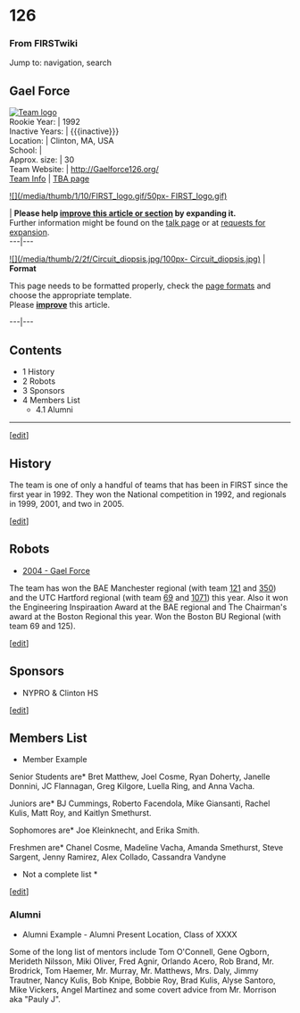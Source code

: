 # 126

### From FIRSTwiki

Jump to: navigation, search

Gael Force  
---  
[![Team logo](/media/b/b2/Theteamlogo.jpg)](/index.php/Image:Theteamlogo.jpg
"Team logo" )  
Rookie Year: | 1992  
Inactive Years: | {{{inactive}}}  
Location: | Clinton, MA, USA  
School: |  
Approx. size: | 30  
Team Website: | <http://Gaelforce126.org/>  
[Team Info](https://my.usfirst.org/myarea/index.lasso?page=teaminfo&team=126
"https://my.usfirst.org/myarea/index.lasso?page=teaminfo&team=126" ) | [TBA
page](http://www.thebluealliance.net/tbatv/team.php?team=126
"http://www.thebluealliance.net/tbatv/team.php?team=126" )  
  
  

[![](/media/thumb/1/10/FIRST_logo.gif/50px-
FIRST_logo.gif)](/index.php/Image:FIRST_logo.gif "" )

| **Please help [improve this article or
section](http://www.firstwiki.net/index.php?title=126&action=edit
"http://www.firstwiki.net/index.php?title=126&action=edit" ) by expanding
it.**  
Further information might be found on the [talk
page](/index.php?title=Talk:126&action=edit "Talk:126" ) or at [requests for
expansion](/index.php/FIRSTwiki:Requests_for_expansion "FIRSTwiki:Requests for
expansion" ).  
---|---  
  
  

[![](/media/thumb/2/2f/Circuit_diopsis.jpg/100px-
Circuit_diopsis.jpg)](/index.php/Image:Circuit_diopsis.jpg "" ) |  **Format**  

This page needs to be formatted properly, check the [page
formats](/index.php/FIRSTwiki:Page_formats "FIRSTwiki:Page formats" ) and
choose the appropriate template.  
Please **[improve](http://www.firstwiki.net/index.php?title=126&action=edit
"http://www.firstwiki.net/index.php?title=126&action=edit" )** this article.  
  
---|---  
  
  

## Contents

  * 1 History
  * 2 Robots
  * 3 Sponsors
  * 4 Members List
    * 4.1 Alumni  
---  
  
[[edit](/index.php?title=126&action=edit&section=1 "Edit section: History" )]

## History

The team is one of only a handful of teams that has been in FIRST since the
first year in 1992. They won the National competition in 1992, and regionals
in 1999, 2001, and two in 2005.

[[edit](/index.php?title=126&action=edit&section=2 "Edit section: Robots" )]

## Robots

  * [2004 - Gael Force](/index.php?title=Gael_Force_%28126%29&action=edit "Gael Force \(126\)" )

The team has won the BAE Manchester regional (with team [121](/index.php/121
"121" ) and [350](/index.php/350 "350" )) and the UTC Hartford regional (with
team [69](/index.php/69 "69" ) and [1071](/index.php/1071 "1071" )) this year.
Also it won the Engineering Inspiraation Award at the BAE regional and The
Chairman's award at the Boston Regional this year. Won the Boston BU Regional
(with team 69 and 125).

[[edit](/index.php?title=126&action=edit&section=3 "Edit section: Sponsors" )]

## Sponsors

  * NYPRO &amp; Clinton HS 

[[edit](/index.php?title=126&action=edit&section=4 "Edit section: Members
List" )]

## Members List

  * Member Example 

Senior Students are* Bret Matthew, Joel Cosme, Ryan Doherty, Janelle Donnini,
JC Flannagan, Greg Kilgore, Luella Ring, and Anna Vacha.

Juniors are* BJ Cummings, Roberto Facendola, Mike Giansanti, Rachel Kulis,
Matt Roy, and Kaitlyn Smethurst.

Sophomores are* Joe Kleinknecht, and Erika Smith.

Freshmen are* Chanel Cosme, Madeline Vacha, Amanda Smethurst, Steve Sargent,
Jenny Ramirez, Alex Collado, Cassandra Vandyne

  * Not a complete list * 

[[edit](/index.php?title=126&action=edit&section=5 "Edit section: Alumni" )]

### Alumni

  * Alumni Example - Alumni Present Location, Class of XXXX 

Some of the long list of mentors include Tom O'Connell, Gene Ogborn, Merideth
Nilsson, Miki Oliver, Fred Agnir, Orlando Acero, Rob Brand, Mr. Brodrick, Tom
Haemer, Mr. Murray, Mr. Matthews, Mrs. Daly, Jimmy Trautner, Nancy Kulis, Bob
Knipe, Bobbie Roy, Brad Kulis, Alyse Santoro, Mike Vickers, Angel Martinez and
some covert advice from Mr. Morrison aka "Pauly J".

